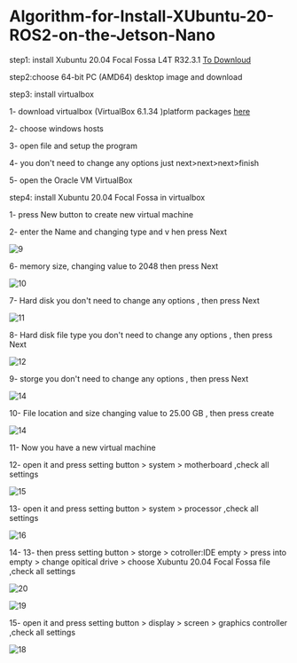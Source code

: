 # Algorithm-for-Install-XUbuntu-20-ROS2-on-the-Jetson-Nano


step1: install Xubuntu 20.04 Focal Fossa L4T R32.3.1 [To Downloud](https://cdimage.ubuntu.com/xubuntu/releases/20.04/release/) 





step2:choose 64-bit PC (AMD64) desktop image and download

step3: install virtualbox 
  
   1- download virtualbox (VirtualBox 6.1.34 )platform packages [here](https://www.virtualbox.org/wiki/Downloads) 
  
   2- choose windows hosts 
  
   3- open file and setup the program 
  
   4- you don't need to change any options just next>next>next>finish
  
   5- open the Oracle VM VirtualBox 
      
step4: install Xubuntu 20.04 Focal Fossa in virtualbox

   1- press New button to  create new virtual machine

   2- enter the Name and changing type and v hen press Next 
  
  ![9](https://user-images.githubusercontent.com/64277741/179389486-a43699ca-6250-44fc-8826-76355ea130cd.PNG)


6- memory size, changing value to 2048 then press Next

![10](https://user-images.githubusercontent.com/64277741/179404099-2120b644-5da9-4e9f-a09e-244ba982df30.PNG)

7- Hard disk you don't need to change any options ,  then press Next

![11](https://user-images.githubusercontent.com/64277741/179404258-b6f6fcdc-514d-4e1d-aa2c-94e6f1697e12.PNG)

8- Hard disk file type you don't need to change any options ,  then press Next

![12](https://user-images.githubusercontent.com/64277741/179404295-c4528a69-f659-4347-a506-aaba4031e921.PNG)

9- storge you don't need to change any options ,  then press Next

![14](https://user-images.githubusercontent.com/64277741/179404335-bf3752d8-7f87-4139-aa08-8a8bdafa999b.PNG)

10- File location and size changing value to 25.00 GB , then press create

![14](https://user-images.githubusercontent.com/64277741/179404413-8eed7c1e-6d39-4e94-8cdf-9de09065feca.PNG)

11- Now you have a new virtual machine 

12- open it and press setting  button > system > motherboard ,check all settings

![15](https://user-images.githubusercontent.com/64277741/179419320-ca44862d-f53d-4d64-80b8-198fca86613e.PNG)

13- open it and press setting  button > system > processor ,check all settings


![16](https://user-images.githubusercontent.com/64277741/179419478-34dbf94a-7844-4727-a0ec-98c627382619.PNG)

14- 13- then press setting  button > storge > cotroller:IDE empty > press into empty > change opitical drive > choose Xubuntu 20.04 Focal Fossa file  ,check all settings


![20](https://user-images.githubusercontent.com/64277741/179420454-693dd562-3d30-41e8-a3be-0a17069f9357.PNG)

![19](https://user-images.githubusercontent.com/64277741/179420407-91a3a4e7-225d-4bf4-839d-1e48c1fe8589.PNG)


15- open it and press setting  button > display > screen > graphics controller  ,check all settings


![18](https://user-images.githubusercontent.com/64277741/179419766-a3901cd6-5c25-4409-bbb9-67e8b392989a.PNG)

      
   
